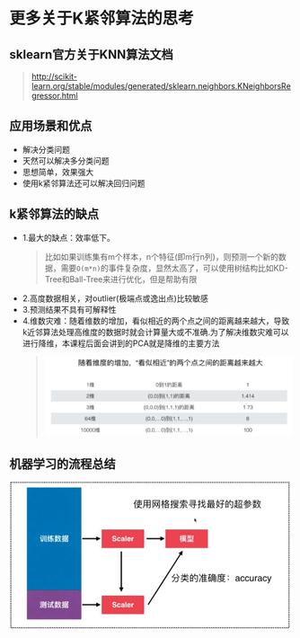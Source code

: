 # 更多关于K紧邻算法的思考

## sklearn官方关于KNN算法文档 

> http://scikit-learn.org/stable/modules/generated/sklearn.neighbors.KNeighborsRegressor.html

## 应用场景和优点

+ 解决分类问题
+ 天然可以解决多分类问题
+ 思想简单，效果强大
+ 使用k紧邻算法还可以解决回归问题

## k紧邻算法的缺点

+ 1.最大的缺点：效率低下。
  > 比如如果训练集有m个样本，n个特征(即m行n列)，则预测一个新的数据，需要`O(m*n)`的事件复杂度，显然太高了，可以使用树结构比如KD-Tree和Ball-Tree来进行优化，但是帮助有限
+ 2.高度数据相关，对outlier(极端点或逸出点)比较敏感
+ 3.预测结果不具有可解释性
+ 4.维数灾难：随着维数的增加，看似相近的两个点之间的距离越来越大，导致k近邻算法处理高维度的数据时就会计算量大或不准确.为了解决维数灾难可以进行降维，本课程后面会讲到的PCA就是降维的主要方法
  > ![kNN算法的维数灾难](images/kNN的维数灾难.png)
 
## 机器学习的流程总结

![机器学习的流程总结](images/机器学习的流程总结.png)